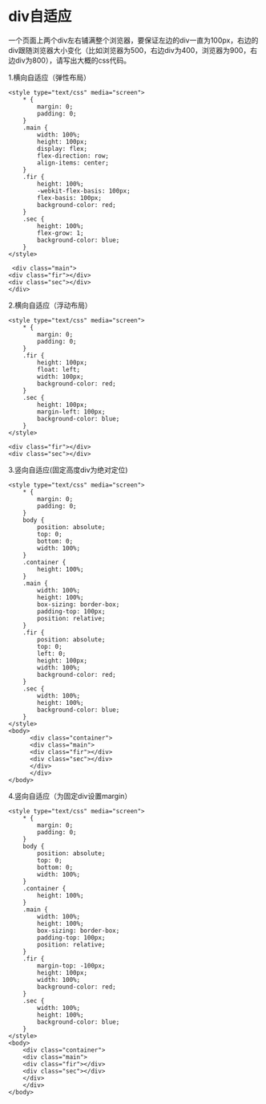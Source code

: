 # div自适应
一个页面上两个div左右铺满整个浏览器，要保证左边的div一直为100px，右边的div跟随浏览器大小变化（比如浏览器为500，右边div为400，浏览器为900，右边div为800），请写出大概的css代码。

1.横向自适应（弹性布局）


	<style type="text/css" media="screen">
	    * {
	    	margin: 0;
	    	padding: 0;
	    }
		.main {
			width: 100%;
			height: 100px;
			display: flex;
			flex-direction: row;
			align-items: center;
		}
		.fir {
			height: 100%;
			-webkit-flex-basis: 100px;
			flex-basis: 100px;
			background-color: red;
		}
		.sec {
			height: 100%;
			flex-grow: 1;
			background-color: blue;
		}
	</style>

     <div class="main">
	<div class="fir"></div>
	<div class="sec"></div>
    </div>

2.横向自适应（浮动布局）


	<style type="text/css" media="screen">
	    * {
	    	margin: 0;
	    	padding: 0;
	    }
		.fir {
			height: 100px;
			float: left;
			width: 100px;
			background-color: red;
		}
		.sec {
			height: 100px;
			margin-left: 100px;
			background-color: blue;
		}
	</style>

	<div class="fir"></div>
	<div class="sec"></div>

3.竖向自适应(固定高度div为绝对定位)


	<style type="text/css" media="screen">
	    * {
	    	margin: 0;
	    	padding: 0;
	    }
	    body {
	    	position: absolute;
	    	top: 0;
	    	bottom: 0;
	    	width: 100%;
	    }
	    .container {
	    	height: 100%;
	    }
	    .main {
	    	width: 100%;
	    	height: 100%;
	    	box-sizing: border-box;
	    	padding-top: 100px;
	    	position: relative;
	    }
		.fir {
			position: absolute;
			top: 0;
			left: 0;
			height: 100px;
			width: 100%;
			background-color: red;
		}
		.sec {
			width: 100%;
			height: 100%;
			background-color: blue;
		}
	</style>
    <body>
          <div class="container">
	      <div class="main">
		  <div class="fir"></div>
		  <div class="sec"></div>
	      </div>
          </div>   
    </body>
4.竖向自适应（为固定div设置margin）

	<style type="text/css" media="screen">
	    * {
	    	margin: 0;
	    	padding: 0;
	    }
	    body {
	    	position: absolute;
	    	top: 0;
	    	bottom: 0;
	    	width: 100%;
	    }
	    .container {
	    	height: 100%;
	    }
	    .main {
	    	width: 100%;
	    	height: 100%;
	    	box-sizing: border-box;
	    	padding-top: 100px;
	    	position: relative;
	    }
		.fir {
			margin-top: -100px;
			height: 100px;
			width: 100%;
			background-color: red;
		}
		.sec {
			width: 100%;
			height: 100%;
			background-color: blue;
		}
	</style>
    <body>
        <div class="container">
	    <div class="main">
		<div class="fir"></div>
		<div class="sec"></div>
	    </div>
        </div>   
    </body>
